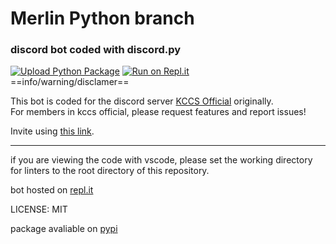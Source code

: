 # Merlin Python branch
### discord bot coded with discord.py
[![Upload Python Package](https://github.com/windowsboy111/merlin-py/workflows/Upload%20Python%20Package/badge.svg)](https://pypi.org/project/Merlin-bot) [![Run on Repl.it](https://repl.it/badge/github/windowsboy111/merlin-py)](https://repl.it/github/windowsboy111/merlin-py)  
==info/warning/disclamer==

This bot is coded for the discord server [KCCS Official](https://discord.io/kccs) originally.  
For members in kccs official, please request features and report issues!  

Invite using [this link](https://discord.com/api/oauth2/authorize?client_id=690839099648638977&permissions=8&scope=bot).

---

if you are viewing the code with vscode, please set the working directory for linters to the root directory of this repository.

bot hosted on [repl.it](https://repl.it/@windowsboy111/merlin-py)

LICENSE: MIT

package avaliable on [pypi](https://pypi.org/project/merlin-bot)

